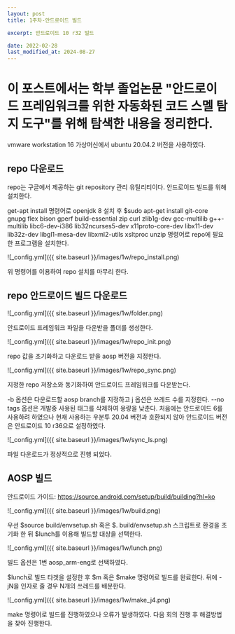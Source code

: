 ```yaml
---
layout: post
title: 1주차-안드로이드 빌드

excerpt: 안드로이드 10 r32 빌드

date: 2022-02-28
last_modified_at: 2024-08-27
---
```


이 포스트에서는 학부 졸업논문 "안드로이드 프레임워크를 위한 자동화된 코드 스멜 탐지 도구"를 위해 탐색한 내용을 정리한다.
=====================================
vmware workstation 16 가상머신에서 ubuntu 20.04.2 버전을 사용하였다.

<H2>repo 다운로드</H2>
repo는 구글에서 제공하는 git repository 관리 유틸리티이다.
안드로이드 빌드를 위해 설치한다.

get-apt install 명령어로 openjdk 8 설치 후
$sudo apt-get install git-core gnupg flex bison gperf build-essential zip curl zlib1g-dev gcc-multilib g++-multilib libc6-dev-i386 lib32ncurses5-dev x11proto-core-dev libx11-dev lib32z-dev libgl1-mesa-dev libxml2-utils xsltproc unzip 명령어로 repo에 필요한 프로그램을 설치한다.

![_config.yml]({{ site.baseurl }}/images/1w/repo_install.png)

위 명령어를 이용하여 repo 설치를 마무리 한다.


<H2>repo 안드로이드 빌드 다운로드</H2>

![_config.yml]({{ site.baseurl }}/images/1w/folder.png)

안드로이드 프레임워크 파일을 다운받을 폴더를 생성한다.

![_config.yml]({{ site.baseurl }}/images/1w/repo_init.png)

repo 값을 초기화하고 다운로드 받을 aosp 버전을 지정한다.

![_config.yml]({{ site.baseurl }}/images/1w/repo_sync.png)

지정한 repo 저장소와 동기화하여 안드로이드 프레임워크를 다운받는다.

-b 옵션은 다운로드할 aosp branch를 지정하고 j 옵션은 쓰레드 수를 지정한다. --no tags 옵션은 개발중 사용된 태그를 삭제하여 용량을 낮춘다.
처음에는 안드로이드 6를 사용하려 하였으나 현재 사용하는 우분투 20.04 버전과 호환되지 않아 안드로이드 버전은 안드로이드 10 r36으로 설정하였다.

![_config.yml]({{ site.baseurl }}/images/1w/sync_ls.png)

파일 다운로드가 정상적으로 진행 되었다.


<H2>AOSP 빌드</H2>

안드로이드 가이드: https://source.android.com/setup/build/building?hl=ko

![_config.yml]({{ site.baseurl }}/images/1w/build.png)

우선 $source build/envsetup.sh 혹은 $. build/envsetup.sh 스크립트로 환경을 초기화 한 뒤 $lunch를 이용해 빌드할 대상을 선택한다. 

![_config.yml]({{ site.baseurl }}/images/1w/lunch.png)

빌드 옵션은 1번 aosp_arm-eng로 선택하였다.

$lunch로 빌드 타겟을 설정한 후 $m 혹은 $make 명령어로 빌드를 완료한다. 뒤에 -jN을 인자로 줄 경우 N개의 쓰레드를 배분한다.

![_config.yml]({{ site.baseurl }}/images/1w/make_j4.png)

make 명령어로 빌드를 진행하였으나 오류가 발생하였다. 다음 회의 진행 후 해결방법을 찾아 진행한다.


